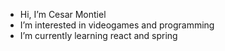 - Hi, I’m Cesar Montiel
- I’m interested in videogames and programming
- I’m currently learning react and spring

<!---
CesarMontiel/CesarMontiel is a ✨ special ✨ repository because its `README.md` (this file) appears on your GitHub profile.
You can click the Preview link to take a look at your changes.
--->
